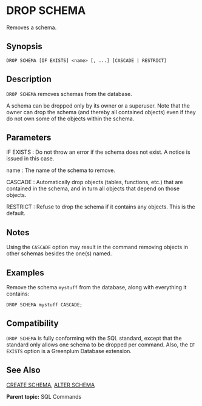 # DROP SCHEMA

Removes a schema.

## Synopsis

``` {#sql_command_synopsis}
DROP SCHEMA [IF EXISTS] <name> [, ...] [CASCADE | RESTRICT]
```

## Description

`DROP SCHEMA` removes schemas from the database.

A schema can be dropped only by its owner or a superuser. Note that the owner can drop the schema (and thereby all contained objects) even if they do not own some of the objects within the schema.

## Parameters

IF EXISTS
:   Do not throw an error if the schema does not exist. A notice is issued in this case.

name
:   The name of the schema to remove.

CASCADE
:   Automatically drop objects (tables, functions, etc.) that are contained in the schema, and in turn all objects that depend on those objects.

RESTRICT
:   Refuse to drop the schema if it contains any objects. This is the default.

## Notes

Using the `CASCADE` option may result in the command removing objects in other schemas besides the one(s) named.

## Examples

Remove the schema `mystuff` from the database, along with everything it contains:

```
DROP SCHEMA mystuff CASCADE;
```

## Compatibility

`DROP SCHEMA` is fully conforming with the SQL standard, except that the standard only allows one schema to be dropped per command. Also, the `IF EXISTS` option is a Greenplum Database extension.

## See Also

[CREATE SCHEMA](CREATE_SCHEMA.html), [ALTER SCHEMA](ALTER_SCHEMA.html)

**Parent topic:** SQL Commands

